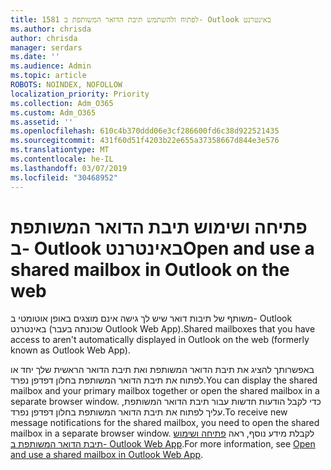 ```yaml
---
title: 1581 לפתוח ולהשתמש תיבת הדואר המשותפת ב- Outlook באינטרנט
ms.author: chrisda
author: chrisda
manager: serdars
ms.date: ''
ms.audience: Admin
ms.topic: article
ROBOTS: NOINDEX, NOFOLLOW
localization_priority: Priority
ms.collection: Adm_O365
ms.custom: Adm_O365
ms.assetid: ''
ms.openlocfilehash: 610c4b370ddd06e3cf286600fd6c38d922521435
ms.sourcegitcommit: 431f60d51f4203b22e655a37358667d844e3e576
ms.translationtype: MT
ms.contentlocale: he-IL
ms.lasthandoff: 03/07/2019
ms.locfileid: "30468952"
---
```

# <a name="open-and-use-a-shared-mailbox-in-outlook-on-the-web"></a><span data-ttu-id="51191-102">פתיחה ושימוש תיבת הדואר המשותפת ב- Outlook באינטרנט</span><span class="sxs-lookup"><span data-stu-id="51191-102">Open and use a shared mailbox in Outlook on the web</span></span>

<span data-ttu-id="51191-103">משותף של תיבות דואר שיש לך גישה אינם מוצגים באופן אוטומטי ב- Outlook באינטרנט (שכונתה בעבר Outlook Web App).</span><span class="sxs-lookup"><span data-stu-id="51191-103">Shared mailboxes that you have access to aren't automatically displayed in Outlook on the web (formerly known as Outlook Web App).</span></span>

<span data-ttu-id="51191-104">באפשרותך להציג את תיבת הדואר המשותפת ואת תיבת הדואר הראשית שלך יחד או לפתוח את תיבת הדואר המשותפת בחלון דפדפן נפרד.</span><span class="sxs-lookup"><span data-stu-id="51191-104">You can display the shared mailbox and your primary mailbox together or open the shared mailbox in a separate browser window.</span></span> <span data-ttu-id="51191-105">כדי לקבל הודעות חדשות עבור תיבת הדואר המשותפת, עליך לפתוח את תיבת הדואר המשותפת בחלון דפדפן נפרד.</span><span class="sxs-lookup"><span data-stu-id="51191-105">To receive new message notifications for the shared mailbox, you need to open the shared mailbox in a separate browser window.</span></span> <span data-ttu-id="51191-106">לקבלת מידע נוסף, ראה [פתיחה ושימוש תיבת הדואר המשותפת ב- Outlook Web App](https://support.office.com/article/BC127866-42BE-4DE7-92AE-1EF2F787FD5C).</span><span class="sxs-lookup"><span data-stu-id="51191-106">For more information, see [Open and use a shared mailbox in Outlook Web App](https://support.office.com/article/BC127866-42BE-4DE7-92AE-1EF2F787FD5C).</span></span>